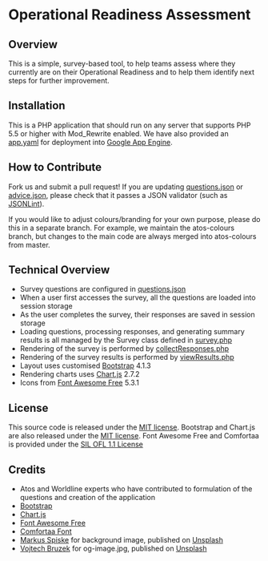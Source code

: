 # Operational Readiness Assessment

## Overview

This is a simple, survey-based tool, to help teams assess where they currently are on their Operational Readiness and to help them identify next steps for further improvement.

## Installation

This is a PHP application that should run on any server that supports PHP 5.5 or higher with Mod_Rewrite enabled. We have also provided an [app.yaml](https://github.com/atosorigin/DevOpsMaturityAssessment/blob/master/app.yaml) for deployment into [Google App Engine](https://cloud.google.com/appengine/).

## How to Contribute

Fork us and submit a pull request! If you are updating [questions.json](https://github.com/atosorigin/DevOpsMaturityAssessment/blob/master/questions.json) or [advice.json](https://github.com/atosorigin/DevOpsMaturityAssessment/blob/master/advice.json), please check that it passes a JSON validator (such as [JSONLint](https://jsonlint.com/)).

If you would like to adjust colours/branding for your own purpose, please do this in a separate branch. For example, we maintain the atos-colours branch, but changes to the main code are always merged into atos-colours from master.

## Technical Overview

* Survey questions are configured in [questions.json](https://github.com/atosorigin/DevOpsMaturityAssessment/blob/master/questions.json)
* When a user first accesses the survey, all the questions are loaded into session storage
* As the user completes the survey, their responses are saved in session storage
* Loading questions, processing responses, and generating summary results is all managed by the Survey class defined in [survey.php](https://github.com/atosorigin/DevOpsMaturityAssessment/blob/master/survey.php)
* Rendering of the survey is performed by [collectResponses.php](https://github.com/atosorigin/DevOpsMaturityAssessment/blob/master/collectResponses.php)
* Rendering of the survey results is performed by [viewResults.php](https://github.com/atosorigin/DevOpsMaturityAssessment/blob/master/viewResults.php)
* Layout uses customised [Bootstrap](http://getbootstrap.com/) 4.1.3
* Rendering charts uses [Chart.js](https://www.chartjs.org/) 2.7.2
* Icons from [Font Awesome Free](https://fontawesome.com/free) 5.3.1

## License

This source code is released under the [MIT license](https://github.com/atosorigin/DevOpsMaturityAssessment/blob/master/LICENSE). Bootstrap and Chart.js are also released under the [MIT license](https://github.com/atosorigin/DevOpsMaturityAssessment/blob/master/LICENSE). Font Awesome Free and Comfortaa is provided under the [SIL OFL 1.1 License](https://scripts.sil.org/cms/scripts/page.php?site_id=nrsi&id=OFL)

## Credits

* Atos and Worldline experts who have contributed to formulation of the questions and creation of the application
* [Bootstrap](http://getbootstrap.com/)
* [Chart.js](https://www.chartjs.org/)
* [Font Awesome Free](https://fontawesome.com/free)
* [Comfortaa Font](https://github.com/alexeiva/comfortaa)
* [Markus Spiske](https://unsplash.com/@markusspiske) for background image, published on [Unsplash](https://unsplash.com/)
* [Vojtech Bruzek](https://unsplash.com/@vojtechbruzek) for og-image.jpg, published on [Unsplash](https://unsplash.com/)